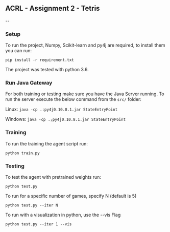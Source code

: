 ## ACRL - Assignment 2 - Tetris
--

### Setup

To run the project, Numpy, Scikit-learn and py4j are required, to install them you can run:

```pip install -r requirement.txt```

The project was tested with python 3.6.

### Run Java Gateway

For both training or testing make sure you have the Java Server running.
To run the server execute the below command from the `src/` folder:

Linux:
```java -cp .:py4j0.10.8.1.jar StateEntryPoint```

Windows:
```java -cp .;py4j0.10.8.1.jar StateEntryPoint```

### Training

To run the training the agent script run:

```python train.py```

### Testing

To test the agent with pretrained weights run:

```python test.py```

To run for a specific number of games, specify N (default is 5)

```python test.py --iter N```

To run with a visualization in python, use the --vis Flag

```python test.py --iter 1 --vis```
